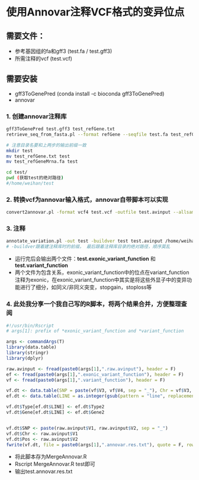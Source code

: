 # 使用Annovar注释VCF格式的变异位点

## 需要文件：
- 参考基因组的fa和gff3 (test.fa / test.gff3)
- 所需注释的vcf (test.vcf)
## 需要安装
- gff3ToGenePred (conda install -c bioconda gff3ToGenePred)
- annovar


### 1. 创建annovar注释库
```sh
gff3ToGenePred test.gff3 test_refGene.txt
retrieve_seq_from_fasta.pl --format refGene --seqfile test.fa test_refGene.txt --out test_refGeneMrna.fa

# 注意目录名要和上两步的输出前缀一致
mkdir test
mv test_refGene.txt test
mv test_refGeneMrna.fa test

cd test/
pwd (获取test的绝对路径)
#/home/weihan/test
```

### 2. 转换vcf为annovar输入格式，annovar自带脚本可以实现
```sh
convert2annovar.pl -format vcf4 test.vcf -outfile test.avinput --allsample --withfreq
```

### 3. 注释
```sh
annotate_variation.pl -out test -buildver test test.avinput /home/weihan/test/
# -buildver跟着建注释库时的前缀， 最后跟着注释库目录的绝对路径，顺序莫乱
```
- 运行完后会输出两个文件：**test.exonic_variant_function** 和 **test.variant_function**
- 两个文件为包含关系，exonic_variant_function中的位点在variant_function注释为exonic，在exonic_variant_function中其实是将这些外显子中的变异功能进行了细分，如同义/非同义突变，stopgain，stoploss等

### 4. 此处我分享一个我自己写的R脚本，将两个结果合并，方便整理查阅
```R
#!/usr/bin/Rscript
# args[1]: prefix of *exonic_variant_function and *variant_function

args <- commandArgs(T)
library(data.table)
library(stringr)
library(dplyr)

raw.avinput <- fread(paste0(args[1],".raw.avinput"), header = F)
ef <- fread(paste0(args[1],".exonic_variant_function"), header = F)
vf <- fread(paste0(args[1],".variant_function"), header = F)

vf.dt <- data.table(SNP = paste(vf$V3, vf$V4, sep = "_"), Chr = vf$V3, Pos = vf$V4, Type = vf$V1, Gene = vf$V2)
ef.dt <- data.table(LINE = as.integer(gsub(pattern = "line", replacement = "", x = ef$V1)), SNP = paste(ef$V4, ef$V5, sep = "_"), Chr = ef$V4, Pos = ef$V5, Type2 = ef$V2, Gene2 = ef$V3)

vf.dt$Type[ef.dt$LINE] <- ef.dt$Type2
vf.dt$Gene[ef.dt$LINE] <- ef.dt$Gene2


vf.dt$SNP <- paste(raw.avinput$V1, raw.avinput$V2, sep = "_")
vf.dt$Chr <- raw.avinput$V1
vf.dt$Pos <- raw.avinput$V2
fwrite(vf.dt, file = paste0(args[1],".annovar.res.txt"), quote = F, row.names = F, col.names = T, sep = "\t")
```
- 将此脚本存为MergeAnnovar.R
- Rscript MergeAnnovar.R test即可
- 输出test.annovar.res.txt
